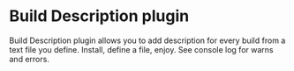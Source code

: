 # Build Description plugin
Build Description plugin allows you to add description for every build from a text file you define.
Install, define a file, enjoy. See console log for warns and errors.

